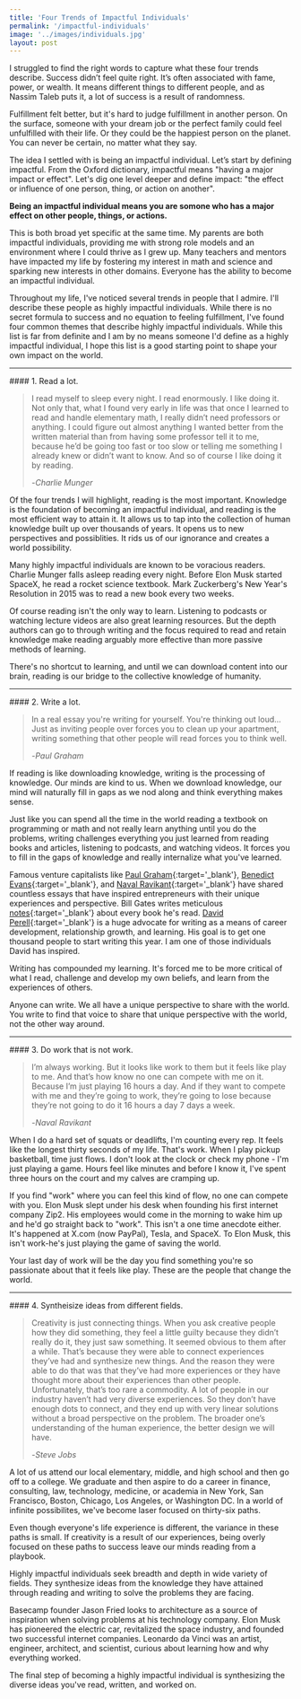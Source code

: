 ```yaml
---
title: 'Four Trends of Impactful Individuals'
permalink: '/impactful-individuals'
image: '../images/individuals.jpg'
layout: post
---
```

I struggled to find the right words to capture what these four trends describe. Success didn’t feel quite right. It’s often associated with fame, power, or wealth. It means different things to different people, and as Nassim Taleb puts it, a lot of success is a result of randomness.

Fulfillment felt better, but it's hard to judge fulfillment in another person. On the surface, someone with your dream job or the perfect family could feel unfulfilled with their life. Or they could be the happiest person on the planet. You can never be certain, no matter what they say.

The idea I settled with is being an impactful individual. Let’s start by defining impactful. From the Oxford dictionary, impactful means "having a major impact or effect". Let's dig one level deeper and define impact: "the effect or influence of one person, thing, or action on another".

**Being an impactful individual means you are somone who has a major effect on other people, things, or actions.**

This is both broad yet specific at the same time. My parents are both impactful individuals, providing me with strong role models and an environment where I could thrive as I grew up. Many teachers and mentors have impacted my life by fostering my interest in math and science and sparking new interests in other domains. Everyone has the ability to become an impactful individual.

<!-- An impact is meaningful regardless of magnitude or domain; it just means you put the extra effort in to make a difference. -->

Throughout my life, I've noticed several trends in people that I admire. I'll describe these people as highly impactful individuals. While there is no secret formula to success and no equation to feeling fulfillment, I've found four common themes that describe highly impactful individuals. While this list is far from definite and I am by no means someone I'd define as a highly impactful individual, I hope this list is a good starting point to shape your own impact on the world.

<hr class='post-hr'/>
#### 1. Read a lot.

> I read myself to sleep every night. I read enormously. I like doing it. Not only that, what I found very early in life was that once I learned to read and handle elementary math, I really didn’t need professors or anything. I could figure out almost anything I wanted better from the written material than from having some professor tell it to me, because he’d be going too fast or too slow or telling me something I already knew or didn’t want to know. And so of course I like doing it by reading.
>
> -*Charlie Munger*

Of the four trends I will highlight, reading is the most important. Knowledge is the foundation of becoming an impactful individual, and reading is the most efficient way to attain it. It allows us to tap into the collection of human knowledge built up over thousands of years. It opens us to new perspectives and possiblities. It rids us of our ignorance and creates a world possibility.

Many highly impactful individuals are known to be voracious readers. Charlie Munger falls asleep reading every night. Before Elon Musk started SpaceX, he read a rocket science textbook. Mark Zuckerberg's New Year's Resolution in 2015 was to read a new book every two weeks.

Of course reading isn't the only way to learn. Listening to podcasts or watching lecture videos are also great learning resources. But the depth authors can go to through writing and the focus required to read and retain knowledge make reading arguably more effective than more passive methods of learning.

There's no shortcut to learning, and until we can download content into our brain, reading is our bridge to the collective knowledge of humanity.

<hr class='post-hr'/>
#### 2. Write a lot.

> In a real essay you're writing for yourself. You're thinking out loud... Just as inviting people over forces you to clean up your apartment, writing something that other people will read forces you to think well.
>
> -*Paul Graham*

If reading is like downloading knowledge, writing is the processing of knowledge. Our minds are kind to us. When we download knowledge, our mind will naturally fill in gaps as we nod along and think everything makes sense.

Just like you can spend all the time in the world reading a textbook on programming or math and not really learn anything until you do the problems, writing challenges everything you just learned from reading books and articles, listening to podcasts, and watching videos. It forces you to fill in the gaps of knowledge and really internalize what you've learned.

Famous venture capitalists like [Paul Graham](http://www.paulgraham.com){:target='_blank'}, [Benedict Evans](https://www.ben-evans.com){:target='_blank'}, and [Naval Ravikant](https://nav.al){:target='_blank'} have shared countless essays that have inspired entrepreneurs with their unique experiences and perspective. Bill Gates writes meticulous [notes](https://www.gatesnotes.com){:target='_blank'} about every book he's read. [David Perell](https://perell.com){:target='_blank'} is a huge advocate for writing as a means of career development, relationship growth, and learning. His goal is to get one thousand people to start writing this year. I am one of those individuals David has inspired.

Writing has compounded my learning. It's forced me to be more critical of what I read, challenge and develop my own beliefs, and learn from the experiences of others.

Anyone can write. We all have a unique perspective to share with the world. You write to find that voice to share that unique perspective with the world, not the other way around.


<hr class='post-hr'/>
#### 3. Do work that is not work.

> I’m always working. But it looks like work to them but it feels like play to me. And that’s how know no one can compete with me on it. Because I’m just playing 16 hours a day. And if they want to compete with me and they’re going to work, they’re going to lose because they’re not going to do it 16 hours a day 7 days a week.
>
> -*Naval Ravikant*

When I do a hard set of squats or deadlifts, I'm counting every rep. It feels like the longest thirty seconds of my life. That's work. When I play pickup basketball, time just flows. I don't look at the clock or check my phone - I'm just playing a game. Hours feel like minutes and before I know it, I've spent three hours on the court and my calves are cramping up.

If you find "work" where you can feel this kind of flow, no one can compete with you. Elon Musk slept under his desk when founding his first internet company Zip2. His employees would come in the morning to wake him up and he'd go straight back to "work". This isn't a one time anecdote either. It's happened at X.com (now PayPal), Tesla, and SpaceX. To Elon Musk, this isn't work-he's just playing the game of saving the world.

Your last day of work will be the day you find something you're so passionate about that it feels like play. These are the people that change the world.

<hr class='post-hr'/>
#### 4. Syntheisize ideas from different fields.

> Creativity is just connecting things. When you ask creative people how they did something, they feel a little guilty because they didn’t really do it, they just saw something. It seemed obvious to them after a while. That’s because they were able to connect experiences they’ve had and synthesize new things. And the reason they were able to do that was that they’ve had more experiences or they have thought more about their experiences than other people. Unfortunately, that’s too rare a commodity. A lot of people in our industry haven’t had very diverse experiences. So they don’t have enough dots to connect, and they end up with very linear solutions without a broad perspective on the problem. The broader one’s understanding of the human experience, the better design we will have.
>
> -*Steve Jobs*

A lot of us attend our local elementary, middle, and high school and then go off to a college. We graduate and then aspire to do a career in finance, consulting, law, technology, medicine, or academia in New York, San Francisco, Boston, Chicago, Los Angeles, or Washington DC. In a world of infinite possibilites, we've become laser focused on thirty-six paths.

Even though everyone's life experience is different, the variance in these paths is small. If creativity is a result of our experiences, being overly focused on these paths to success leave our minds reading from a playbook.

Highly impactful individuals seek breadth and depth in wide variety of fields. They synthesize ideas from the knowledge they have attained through reading and writing to solve the problems they are facing.

Basecamp founder Jason Fried looks to architecture as a source of inspiration when solving problems at his technology company. Elon Musk has pioneered the electric car, revitalized the space industry, and founded two successful internet companies. Leonardo da Vinci was an artist, engineer, architect, and scientist, curious about learning how and why everything worked.

The final step of becoming a highly impactful individual is synthesizing the diverse ideas you've read, written, and worked on.